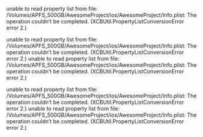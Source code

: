 unable to read property list from file: /Volumes/APFS_500GB/AwesomeProject/ios/AwesomeProject/Info.plist: The operation couldn’t be completed. (XCBUtil.PropertyListConversionError error 2.)

unable to read property list from file: /Volumes/APFS_500GB/AwesomeProject/ios/AwesomeProject/Info.plist: The operation couldn’t be completed. (XCBUtil.PropertyListConversionError error 2.)
unable to read property list from file: /Volumes/APFS_500GB/AwesomeProject/ios/AwesomeProject/Info.plist: The operation couldn’t be completed. (XCBUtil.PropertyListConversionError error 2.)



unable to read property list from file: /Volumes/APFS_500GB/AwesomeProject/ios/AwesomeProject/Info.plist: The operation couldn’t be completed. (XCBUtil.PropertyListConversionError error 2.)
unable to read property list from file: /Volumes/APFS_500GB/AwesomeProject/ios/AwesomeProject/Info.plist: The operation couldn’t be completed. (XCBUtil.PropertyListConversionError error 2.)
